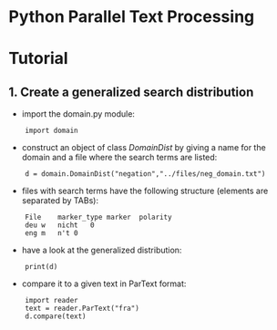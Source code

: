 Python Parallel Text Processing
=====

# Tutorial

## 1. Create a generalized search distribution

* import the domain.py module:

```
    import domain
```

* construct an object of class *DomainDist* by giving a name for the domain and a file where the
search terms are listed:
```
    d = domain.DomainDist("negation","../files/neg_domain.txt")
```

* files with search terms have the following structure (elements are separated by TABs):

```
    File    marker_type marker  polarity
    deu w   nicht   0
    eng m   n't 0
```

* have a look at the generalized distribution:

```
    print(d)
```

* compare it to a given text in ParText format:

```
    import reader
    text = reader.ParText("fra")
    d.compare(text)
```